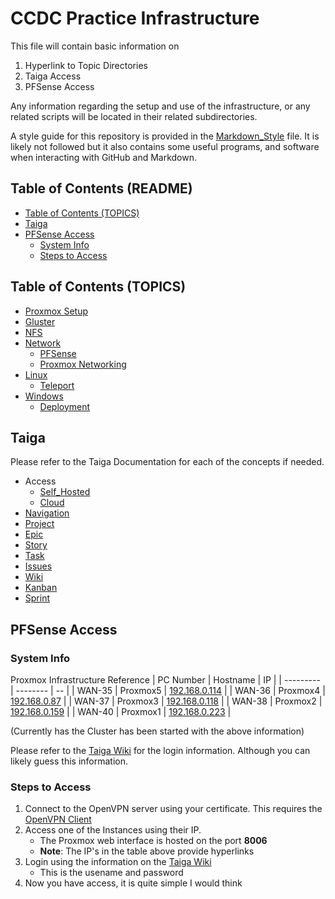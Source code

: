 # CCDC Practice Infrastructure <!-- omit from toc -->
This file will contain basic information on 

1. Hyperlink to Topic Directories
2. Taiga Access 
3. PFSense Access


Any information regarding the setup and use of the infrastructure, or any related scripts will be located in their related subdirectories.

A style guide for this repository is provided in the [Markdown_Style](./Markdown_Style.md) file. It is likely not followed but it also contains some useful programs, and software when interacting with GitHub and Markdown.

## Table of Contents (README) <!-- omit from toc -->
- [Table of Contents (TOPICS)](#table-of-contents-topics)
- [Taiga](#taiga)
- [PFSense Access](#pfsense-access)
  - [System Info](#system-info)
  - [Steps to Access](#steps-to-access)

## Table of Contents (TOPICS) 
* [Proxmox Setup](./Proxmox/README.md)
* [Gluster](./Shared_Filesystem/Gluster/README.md)
* [NFS](./Shared_Filesystem/NFSserver/README.md)
* [Network](Network/README.md)
  * [PFSense](Network/PFSense/README.md)
  * [Proxmox Networking](Network/Proxmox/README.md)
* [Linux](Linux/README.md)
  * [Teleport](Linux/Teleport/README.md) 
* [Windows](Windows/README.md)
  * [Deployment](Windows/Deployment/ProxmoxSetup.pdf) 

## Taiga 
Please refer to the Taiga Documentation for each of the concepts if needed.
* Access
  * [Self_Hosted](./Taiga/Access_Self_Hosted.md)
  * [Cloud](./Taiga/Access_Cloud.md)
* [Navigation](./Taiga/Navigation.md)
* [Project](./Taiga/Project.md)
* [Epic](./Taiga/Epics.md)
* [Story](./Taiga/Stories.md)
* [Task](./Taiga/Tasks.md)
* [Issues](./Taiga/Issues.md)
* [Wiki](./Taiga/Wiki.md)
* [Kanban](./Taiga/Kanban.md)
* [Sprint](./Taiga/Taiga_Sprints.md)

<!--If you are looking at this in the far future (or even the near future), then it's likely the Taiga will not exist. Hopefully, we are able to preserve the Wiki entries somewhere here!

Otherwise the following are instructions on how we can access Taiga.
### Login/Register
1. Utilize the OpenVPN Certificate you have to access the CyberRange network. A successful connection is shown below. Contact someone (known at the time) to get a certificate if you do not have one.
    
    <img src="Images/Taiga-OpenVPN.png" width=200>
2. Open a web-browser and navigate to [https://taiga.cyber.uml.edu/](https://taiga.cyber.uml.edu/). Unless you have a Cyber-Range TLS Certificate in your trusted certificate store you will see a warning as shown below. This will vary from browser to browser (Microsoft Edge is shown below).
    
    <img src="Images/Taiga-Warning.png" width=800>
3. Acknowledge the warning if there is one.
    
    <img src="Images/Tiaga-Continue.png" width=800>
4. If you are not logged in, you should see the blank login screen below.
    
    <img src="Images/Taiga-Home.png" width=800>
5. If you have an account click **Login** at the top right and enter your information.
    
    <img src="Images/Taiga-Login.png" width=800>
6. Otherwise click **Register** at the top right and fill in all fields.
    
    <img src="Images/Taiga-Register.png" width=800>

### Access Project
1. We assume at this point you have both created a Taiga account and logged in. You should see something like the following.
    
    <img src="Images/Taiga-Home-Logged.png" width=800> 
2. Additionally you should be added to a Project by one of the other users (admins). Once you are added to the project go to the top left and click projects. You will see something like the following.
    
    <img src="Images/Taiga-Projects.png" width=800>
3. Click on the project that you would like to access, you should see something like the following. Notice the additional options on the Left.
    
    <img src="Images/Taiga-Project-Home.png" width=800>

### Access Epic
1. Click on the Epic tab on the *left*, it is highlighted below.
    
    <img src="Images/Taiga-Project-Home-Epics.png" width=800>
2. Once this is done you should see all the epics (Top Level Tasks) in the project. An example is shown below.
    
    <img src="Images/Taiga-Epics.png" width=800>
3. Click on the Epic and you will be able access and create User Stories as shown below.
    
    <img src="Images/Taiga-Epic-Internal.png" width=800>
4. We can then click on an existing User Story to add individual tasks as shown below.
    <img src="Images/Taiga-User-Story.png" width=800>
    * From this we can leave notes and access the tasks. Tasks are the smallest unit of organization, we cannot subdivide further and only one user can be assigned to a task in Taiga.

### Access Sprint 
1. Click on the Scrum tab on the *left* it is highlighted below.
    
    <img src="Images/Taiga-Project-Home-Sprint.png" width=800>
2. From this we will get a drop down and can select a Sprint or access *Backlog* from which we can create a sprint and add user stories (By dragging and dropping to the right)
    
    <img src="Images/Taiga-Sprint-Drop.png" width=200>
3. The Backlog allows us to add User Stories to the sprints displayed on the *right* side of the screen. We can also access the sprints from the list on the *right*
    
    <img src="Images/Taiga-Sprint.png" width=800>
4. Once we have selected sprint, the internal page is shown below. It displays a Kanban board where we can move tasks around, view related tasks, view user stories, and add tasks to the user stories.
    
    <img src="Images/Taiga-Sprint-Internal.png" width=800>

### Access Wiki 
1. Click on the Wiki tab on the *left* it is highlighted below
   
   <img src="Images/Taiga-Project-Home-Wiki.png" width=800>
2. Once we have done that, we can see the Main Wiki Page for the Project

    <img src="Images/Taiga-Wiki.png" width=800>
    * On the left we can see Bookmarks (Pages). Once we have selected them we can leave notes, attachments, and see the previous edit history

### Access Issues
1. Click on the Issues tab on the *left* it is highlighted below
    
    <img src="Images/Taiga-Project-Home-Issues.png" width=800>
2. From here we can click "New Issue" button on the top right
    
    <img src="Images/Taiga-Issues.png" width=800>
3. Once we have done so, we can fill out the issue with the topic and necessary information. You can assign it to a user or ask someone else to do so.
    
    <img src="Images/Taiga-Issue-Internal.png" width=800>
-->
## PFSense Access 
### System Info
Proxmox Infrastructure Reference
| PC Number | Hostname | IP |
| --------- | -------- | -- |
| WAN-35    | Proxmox5 | [192.168.0.114](https://192.168.0.114:8006/#v1:0:18:4:5:=contentIso:::::5) |
| WAN-36    | Proxmox4 | [192.168.0.87](https://192.168.0.87:8006/#v1:0:18:4:5:=contentIso:::::5) |
| WAN-37    | Proxmox3 | [192.168.0.118](https://192.168.0.118:8006/#v1:0:18:4:5:=contentIso:::::5) |
| WAN-38    | Proxmox2 | [192.168.0.159](https://192.168.0.159:8006/#v1:0:18:4:5:=contentIso:::::5) |
| WAN-40    | Proxmox1 | [192.168.0.223](https://192.168.0.223:8006/#v1:0:18:4:5:=contentIso:::::5) |

(Currently has the Cluster has been started with the above information)

Please refer to the [Taiga Wiki](https://taiga.cyber.uml.edu/project/ccdc-2024-team/wiki/practice-infrastructure) for the login information. Although you can likely guess this information.

### Steps to Access
1. Connect to the OpenVPN server using your certificate. This requires the [OpenVPN Client](https://openvpn.net/client/)
2. Access one of the Instances using their IP. 
    * The Proxmox web interface is hosted on the port **8006**
    * **Note**: The IP's in the table above provide hyperlinks
3. Login using the information on the [Taiga Wiki](https://taiga.cyber.uml.edu/project/ccdc-2024-team/wiki/practice-infrastructure)
    * This is the usename and password
4. Now you have access, it is quite simple I would think
